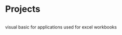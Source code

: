 # Projects

<img heigth=160px href="https://user-images.githubusercontent.com/96118395/175587956-c25c09c3-8371-4b7a-b841-34106bb77b67.png">

visual basic for applications used for excel workbooks

<img heigth=160px href="https://user-images.githubusercontent.com/96118395/175592205-ce1abbba-c122-4d5e-bce6-0e03f4c04253.png">


